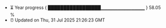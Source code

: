 - ⏳ Year progress { █████████████████▁▁▁▁▁▁▁▁▁▁▁▁▁ } 58.05 %
- ⏰ Updated on Thu, 31 Jul 2025 21:26:23 GMT

